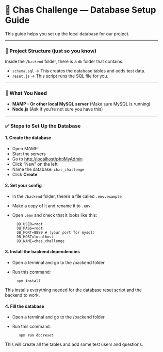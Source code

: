 # 📘 Chas Challenge — Database Setup Guide

This guide helps you set up the local database for our project.

---

### 📁 Project Structure (just so you know)

Inside the `/backend` folder, there is a `db` folder that contains:

- `schema.sql` → This creates the database tables and adds test data.
- `reset.js` → This script runs the SQL file for you.

---

### 🧰 What You Need

- **MAMP - Or other local MySQL server** (Make sure MySQL is running)
- **Node.js** (Ask if you’re not sure you have this)

---

### ✅ Steps to Set Up the Database

#### 1. Create the database

- Open MAMP
- Start the servers
- Go to [http://localhost/phpMyAdmin](http://localhost/phpMyAdmin)
- Click “New” on the left
- Name the database: `chas_challenge`
- Click **Create**

#### 2. Set your config

- In the `/backend` folder, there’s a file called `.env.example`
- Make a copy of it and rename it to `.env`
- Open `.env` and check that it looks like this:

        DB_USER=root
        DB_PASS=root
        DB_PORT=8889 # (your port for mysql)
        DB_HOST=localhost
        DB_NAME=chas_challenge

#### 3. Install the backend dependencies

- Open a terminal and go to the /backend folder

- Run this command:

        npm install

This installs everything needed for the database reset script and the backend to work.

#### 4. Fill the database

- Open a terminal and go to the /backend folder

- Run this command:

         npm run db:reset

This will create all the tables and add some test users and questions.
